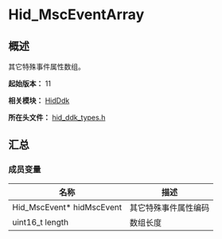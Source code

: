 # Hid_MscEventArray
<!--Kit: Driver Development Kit-->
<!--Subsystem: Driver-->
<!--Owner: @lixinsheng2-->
<!--SE: @w00373942-->
<!--TSE: @dong-dongzhen-->

## 概述

其它特殊事件属性数组。

**起始版本：** 11

**相关模块：** [HidDdk](capi-hidddk.md)

**所在头文件：** [hid_ddk_types.h](capi-hid-ddk-types-h.md)

## 汇总

### 成员变量

| 名称 | 描述 |
| -- | -- |
| Hid_MscEvent* hidMscEvent | 其它特殊事件属性编码 |
| uint16_t length | 数组长度 |


